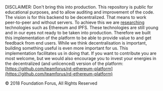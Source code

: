 DISCLAIMER: Don't bring this into production. This repository is public for educational purposes, and to allow auditing and improvement of the code. The vision is for this backend to be decentralized. That means to work peer-to-peer and without servers. To achieve this we are [researching](https://github.com/teamforus/research-and-development) technologies such as Ethereum and IPFS. These technologies are still young and in our eyes not ready to be taken into production. Therefore we built this implementation of the platform to be able to provide value to and get feedback from end users. While we think decentralisation is important, building something useful is even more important for us. This implementation facilitates us in doing that. If you want to contribute you are most welcome, but we would also encourage you to invest your energies in the decentralized (and unlicenced) version of the platform: [https://github.com/teamforus/rd-ethereum-platform](https://github.com/teamforus/rd-ethereum-platform)

© 2018 Foundation Forus, All Rights Reserved
